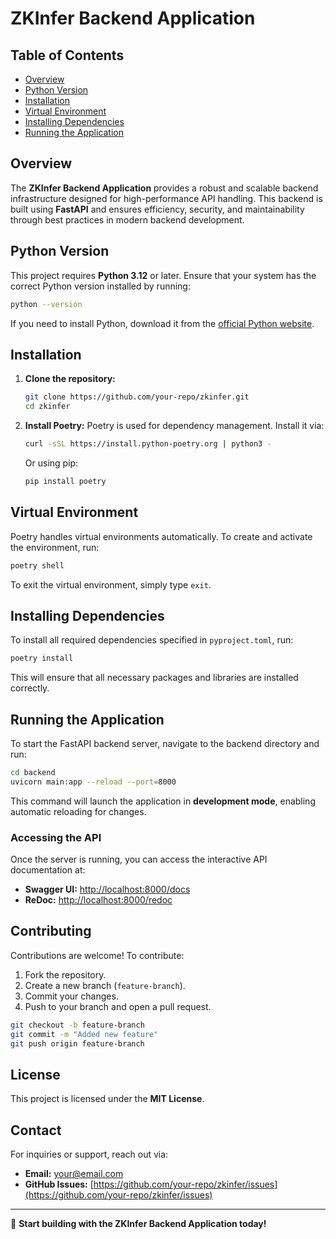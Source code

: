 # ZKInfer Backend Application

## Table of Contents
- [Overview](#overview)
- [Python Version](#python-version)
- [Installation](#installation)
- [Virtual Environment](#virtual-environment)
- [Installing Dependencies](#installing-dependencies)
- [Running the Application](#running-the-application)

## Overview
The **ZKInfer Backend Application** provides a robust and scalable backend infrastructure designed for high-performance API handling. This backend is built using **FastAPI** and ensures efficiency, security, and maintainability through best practices in modern backend development.

## Python Version
This project requires **Python 3.12** or later. Ensure that your system has the correct Python version installed by running:

```bash
python --version
```

If you need to install Python, download it from the [official Python website](https://www.python.org/downloads/).

## Installation

1. **Clone the repository:**
    ```bash
    git clone https://github.com/your-repo/zkinfer.git
    cd zkinfer
    ```

2. **Install Poetry:**
   Poetry is used for dependency management. Install it via:
    ```bash
    curl -sSL https://install.python-poetry.org | python3 -
    ```
   Or using pip:
    ```bash
    pip install poetry
    ```

## Virtual Environment
Poetry handles virtual environments automatically. To create and activate the environment, run:

```bash
poetry shell
```
To exit the virtual environment, simply type `exit`.

## Installing Dependencies
To install all required dependencies specified in `pyproject.toml`, run:

```bash
poetry install
```
This will ensure that all necessary packages and libraries are installed correctly.

## Running the Application
To start the FastAPI backend server, navigate to the backend directory and run:

```bash
cd backend
uvicorn main:app --reload --port=8000
```

This command will launch the application in **development mode**, enabling automatic reloading for changes.

### Accessing the API
Once the server is running, you can access the interactive API documentation at:
- **Swagger UI:** [http://localhost:8000/docs](http://localhost:8000/docs)
- **ReDoc:** [http://localhost:8000/redoc](http://localhost:8000/redoc)

## Contributing
Contributions are welcome! To contribute:
1. Fork the repository.
2. Create a new branch (`feature-branch`).
3. Commit your changes.
4. Push to your branch and open a pull request.

```bash
git checkout -b feature-branch
git commit -m "Added new feature"
git push origin feature-branch
```

## License
This project is licensed under the **MIT License**.

## Contact
For inquiries or support, reach out via:
- **Email:** your@email.com
- **GitHub Issues:** [https://github.com/your-repo/zkinfer/issues](https://github.com/your-repo/zkinfer/issues)

---
🚀 **Start building with the ZKInfer Backend Application today!**

